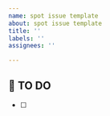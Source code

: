 ```yaml
---
name: spot issue template
about: spot issue template
title: ''
labels: ''
assignees: ''

---
```


## 🚩 TO DO
- [ ]
